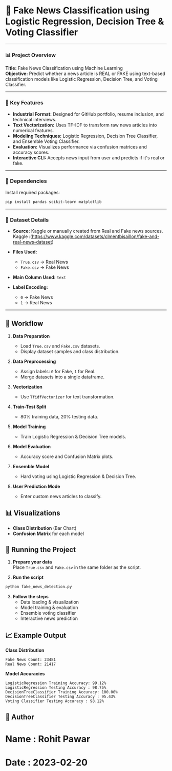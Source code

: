 # 📰 Fake News Classification using Logistic Regression, Decision Tree & Voting Classifier

---

### 📊 Project Overview
**Title:** Fake News Classification using Machine Learning  
**Objective:** Predict whether a news article is REAL or FAKE using text-based classification models like Logistic Regression, Decision Tree, and Voting Classifier.

---

### 🧠 Key Features
- **Industrial Format:** Designed for GitHub portfolio, resume inclusion, and technical interviews.
- **Text Vectorization:** Uses TF-IDF to transform raw news articles into numerical features.
- **Modeling Techniques:** Logistic Regression, Decision Tree Classifier, and Ensemble Voting Classifier.
- **Evaluation:** Visualizes performance via confusion matrices and accuracy scores.
- **Interactive CLI:** Accepts news input from user and predicts if it's real or fake.

---

### 🧰 Dependencies
Install required packages:
```bash
pip install pandas scikit-learn matplotlib
```
---

### 📁 Dataset Details

* **Source:** Kaggle or manually created from Real and Fake news sources.
Kaggle :(https://www.kaggle.com/datasets/clmentbisaillon/fake-and-real-news-dataset)
* **Files Used:**
  * `True.csv` → Real News  
  * `Fake.csv` → Fake News  
* **Main Column Used:** `text`  
* **Label Encoding:**

  * `0` → Fake News  
  * `1` → Real News  

---
## 📂 Workflow
1. **Data Preparation**  
   - Load `True.csv` and `Fake.csv` datasets.
   - Display dataset samples and class distribution.

2. **Data Preprocessing**  
   - Assign labels: `0` for Fake, `1` for Real.
   - Merge datasets into a single dataframe.

3. **Vectorization**  
   - Use `TfidfVectorizer` for text transformation.

4. **Train-Test Split**  
   - 80% training data, 20% testing data.

5. **Model Training**  
   - Train Logistic Regression & Decision Tree models.

6. **Model Evaluation**  
   - Accuracy score and Confusion Matrix plots.

7. **Ensemble Model**  
   - Hard voting using Logistic Regression & Decision Tree.

8. **User Prediction Mode**  
   - Enter custom news articles to classify.

## 📊 Visualizations
- **Class Distribution** (Bar Chart)
- **Confusion Matrix** for each model

## 🚀 Running the Project
1. **Prepare your data**  
   Place `True.csv` and `Fake.csv` in the same folder as the script.

2. **Run the script**
```bash
python fake_news_detection.py
```
3. **Follow the steps**  
   * Data loading & visualization  
   * Model training & evaluation  
   * Ensemble voting classifier  
   * Interactive news prediction

## 📈 Example Output

**Class Distribution**
```
Fake News Count: 23481
Real News Count: 21417
```

**Model Accuracies**
```
LogisticRegression Training Accuracy: 99.12%
LogisticRegression Testing Accuracy : 98.75%
DecisionTreeClassifier Training Accuracy: 100.00%
DecisionTreeClassifier Testing Accuracy : 95.43%
Voting Classifier Testing Accuracy : 98.12%
```

## 📜 Author
# Name : Rohit Pawar
# Date : 2023-02-20

